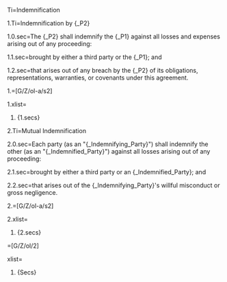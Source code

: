 Ti=Indemnification

1.Ti=Indemnification by {_P2}

1.0.sec=The {_P2} shall indemnify the {_P1} against all losses and expenses arising out of any proceeding:

1.1.sec=brought by either a third party or the {_P1}; and

1.2.sec=that arises out of any breach by the {_P2} of its obligations, representations, warranties, or covenants under this agreement.

1.=[G/Z/ol-a/s2]

1.xlist=<ol class="secs-and"><li>{1.secs}</ol>
  
2.Ti=Mutual Indemnification

2.0.sec=Each party (as an "{_Indemnifying_Party}") shall indemnify the other (as an "{_Indemnified_Party}") against all losses arising out of any proceeding:

2.1.sec=brought by either a third party or an {_Indemnified_Party}; and

2.2.sec=that arises out of the {_Indemnifying_Party}'s willful misconduct or gross negligence.


2.=[G/Z/ol-a/s2]

2.xlist=<ol class="secs-and"><li>{2.secs}</ol>
  
=[G/Z/ol/2]

xlist=<ol class="secs-and"><li>{Secs}</ol>
